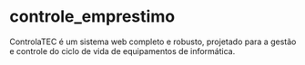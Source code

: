 # controle_emprestimo
ControlaTEC é um sistema web completo e robusto, projetado para a gestão e controle do ciclo de vida de equipamentos de informática.
